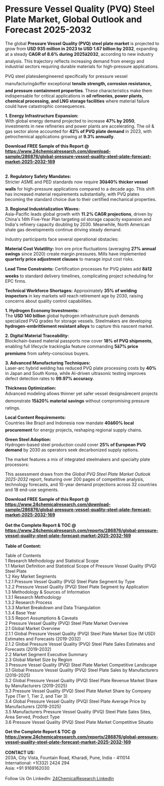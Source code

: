 <h1>Pressure Vessel Quality (PVQ) Steel Plate Market, Global Outlook and Forecast 2025-2032</h1><p>The global <strong>Pressure Vessel Quality (PVQ) steel plate market</strong> is projected to grow from <strong>USD 935 million in 2023 to USD 1.67 billion by 2032</strong>, expanding at a steady <strong>CAGR of 8.6% during 2025â2032</strong>, according to new industry analysis. This trajectory reflects increasing demand from energy and industrial sectors requiring durable materials for high-pressure applications.</p><p>PVQ steel platesâengineered specifically for pressure vessel manufacturingâoffer exceptional <strong>tensile strength, corrosion resistance, and pressure containment properties</strong>. These characteristics make them indispensable for critical applications in <strong>oil refineries, power plants, chemical processing, and LNG storage facilities</strong> where material failure could have catastrophic consequences.</p><p><strong>1. Energy Infrastructure Expansion:</strong><br>
With global energy demand projected to increase <strong>47% by 2050</strong>, investments in new refineries and power plants are accelerating. The oil &amp; gas sector alone accounted for <strong>42% of PVQ plate demand</strong> in 2023, with petrochemical applications growing at <strong>9.3% annually</strong>.</p><div><b>Download FREE Sample of this Report @ 
            <a href="https://www.24chemicalresearch.com/download-sample/286876/global-pressure-vessel-quality-steel-plate-forecast-market-2025-2032-169">
            https://www.24chemicalresearch.com/download-sample/286876/global-pressure-vessel-quality-steel-plate-forecast-market-2025-2032-169</a></b></div><br><p><strong>2. Regulatory Safety Mandates:</strong><br>
Stricter ASME and PED standards now require <strong>30â40% thicker vessel walls</strong> for high-pressure applications compared to a decade ago. This shift has increased material requirements substantially, with PVQ plates becoming the standard choice due to their certified mechanical properties.</p><p><strong>3. Regional Industrialization Waves:</strong><br>
Asia-Pacific leads global growth with <strong>11.2% CAGR projections</strong>, driven by China's 14th Five-Year Plan targeting oil storage capacity expansion and India's refinery capacity doubling by 2030. Meanwhile, North American shale gas developments continue driving steady demand.</p><p>Industry participants face several operational obstacles:</p><p><strong>Material Cost Volatility:</strong> Iron ore price fluctuations (averaging <strong>27% annual swings</strong> since 2020) create margin pressures. Mills have implemented <strong>quarterly price adjustment clauses</strong> to manage input cost risks.</p><p><strong>Lead Time Constraints:</strong> Certification processes for PVQ plates add <strong>8â12 weeks</strong> to standard delivery timelines, complicating project scheduling for EPC firms.</p><p><strong>Technical Workforce Shortages:</strong> Approximately <strong>35% of welding inspectors</strong> in key markets will reach retirement age by 2030, raising concerns about quality control capabilities.</p><p><strong>1. Hydrogen Economy Investments:</strong><br>
The <strong>USD 140 billion</strong> global hydrogen infrastructure push demands specialized PVQ grades for storage vessels. Steelmakers are developing <strong>hydrogen-embrittlement resistant alloys</strong> to capture this nascent market.</p><p><strong>2. Digital Material Traceability:</strong><br>
Blockchain-based material passports now cover <strong>18% of PVQ shipments</strong>, enabling full lifecycle trackingâa feature commanding <strong>5â7% price premiums</strong> from safety-conscious buyers.</p><p><strong>3. Advanced Manufacturing Techniques:</strong><br>
Laser-arc hybrid welding has reduced PVQ plate processing costs by <strong>40%</strong> in Japan and South Korea, while AI-driven ultrasonic testing improves defect detection rates to <strong>99.97% accuracy</strong>.</p><p><strong>Thickness Optimization:</strong><br>
    Advanced modeling allows thinner yet safer vessel designsârecent projects demonstrate <strong>15â20% material savings</strong> without compromising pressure ratings.</p><p><strong>Local Content Requirements:</strong><br>
    Countries like Brazil and Indonesia now mandate <strong>40â60% local procurement</strong> for energy projects, reshaping regional supply chains.</p><p><strong>Green Steel Adoption:</strong><br>
    Hydrogen-based steel production could cover <strong>25% of European PVQ demand</strong> by 2030 as operators seek decarbonized supply options.</p><p>The market features a mix of integrated steelmakers and specialty plate processors:

</p><p>This assessment draws from the <em>Global PVQ Steel Plate Market Outlook 2025-2032</em> report, featuring over 200 pages of competitive analysis, technology forecasts, and 10-year demand projections across 32 countries and 18 end-use segments.</p><div><b>Download FREE Sample of this Report @ 
            <a href="https://www.24chemicalresearch.com/download-sample/286876/global-pressure-vessel-quality-steel-plate-forecast-market-2025-2032-169">
            https://www.24chemicalresearch.com/download-sample/286876/global-pressure-vessel-quality-steel-plate-forecast-market-2025-2032-169</a></b></div><br><div><b>Get the Complete Report & TOC @ 
            <a href="https://www.24chemicalresearch.com/reports/286876/global-pressure-vessel-quality-steel-plate-forecast-market-2025-2032-169">
            https://www.24chemicalresearch.com/reports/286876/global-pressure-vessel-quality-steel-plate-forecast-market-2025-2032-169</a></b></div><br>
            <b>Table of Content:</b><p>Table of Contents<br />
1 Research Methodology and Statistical Scope<br />
1.1 Market Definition and Statistical Scope of Pressure Vessel Quality (PVQ) Steel Plate<br />
1.2 Key Market Segments<br />
1.2.1 Pressure Vessel Quality (PVQ) Steel Plate Segment by Type<br />
1.2.2 Pressure Vessel Quality (PVQ) Steel Plate Segment by Application<br />
1.3 Methodology & Sources of Information<br />
1.3.1 Research Methodology<br />
1.3.2 Research Process<br />
1.3.3 Market Breakdown and Data Triangulation<br />
1.3.4 Base Year<br />
1.3.5 Report Assumptions & Caveats<br />
2 Pressure Vessel Quality (PVQ) Steel Plate Market Overview<br />
2.1 Global Market Overview<br />
2.1.1 Global Pressure Vessel Quality (PVQ) Steel Plate Market Size (M USD) Estimates and Forecasts (2019-2032)<br />
2.1.2 Global Pressure Vessel Quality (PVQ) Steel Plate Sales Estimates and Forecasts (2019-2032)<br />
2.2 Market Segment Executive Summary<br />
2.3 Global Market Size by Region<br />
3 Pressure Vessel Quality (PVQ) Steel Plate Market Competitive Landscape<br />
3.1 Global Pressure Vessel Quality (PVQ) Steel Plate Sales by Manufacturers (2019-2025)<br />
3.2 Global Pressure Vessel Quality (PVQ) Steel Plate Revenue Market Share by Manufacturers (2019-2025)<br />
3.3 Pressure Vessel Quality (PVQ) Steel Plate Market Share by Company Type (Tier 1, Tier 2, and Tier 3)<br />
3.4 Global Pressure Vessel Quality (PVQ) Steel Plate Average Price by Manufacturers (2019-2025)<br />
3.5 Manufacturers Pressure Vessel Quality (PVQ) Steel Plate Sales Sites, Area Served, Product Type<br />
3.6 Pressure Vessel Quality (PVQ) Steel Plate Market Competitive Situatio</p><div><b>Get the Complete Report & TOC @ 
            <a href="https://www.24chemicalresearch.com/reports/286876/global-pressure-vessel-quality-steel-plate-forecast-market-2025-2032-169">
            https://www.24chemicalresearch.com/reports/286876/global-pressure-vessel-quality-steel-plate-forecast-market-2025-2032-169</a></b></div><br><b>CONTACT US:</b><br>
            203A, City Vista, Fountain Road, Kharadi, Pune, India - 411014<br>
            International: +1(332) 2424 294<br>
            Asia: +91 9169162030 <br><br>
            Follow Us On LinkedIn: <a href="https://www.linkedin.com/company/24chemicalresearch/">24ChemicalResearch LinkedIn</a>